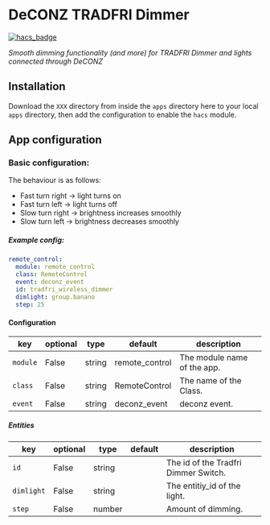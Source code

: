 # DeCONZ TRADFRI Dimmer

[![hacs_badge](https://img.shields.io/badge/HACS-Default-orange.svg?style=for-the-badge)](https://github.com/custom-components/hacs)

_Smooth dimming functionality (and more) for TRADFRI Dimmer and lights connected through DeCONZ_

## Installation

Download the `XXX` directory from inside the `apps` directory here to your local `apps` directory, then add the configuration to enable the `hacs` module.

## App configuration

### Basic configuration:
The behaviour is as follows:

* Fast turn right -> light turns on
* Fast turn left -> light turns off
* Slow turn right -> brightness increases smoothly
* Slow turn left  -> brightness decreases smoothly

##### Example config:

```yaml
remote_control:
  module: remote_control
  class: RemoteControl
  event: deconz_event
  id: tradfri_wireless_dimmer
  dimlight: group.banano
  step: 25
```
#### Configuration
key | optional | type | default | description
-- | -- | -- | -- | --
`module` | False | string | remote_control | The module name of the app.
`class` | False | string | RemoteControl | The name of the Class.
`event` | False | string | deconz_event | deconz event.

##### Entities
key | optional | type | default | description
-- | -- | -- | -- | --
`id` | False | string | | The id of the Tradfri Dimmer Switch.
`dimlight` | False | string | | The entitiy_id of the light.
`step` | False | number | | Amount of dimming.
